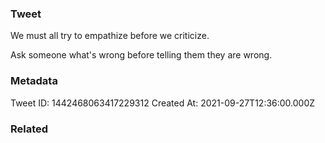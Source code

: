 ### Tweet
We must all try to empathize before we criticize.

Ask someone what's wrong before telling them they are wrong.

### Metadata
Tweet ID: 1442468063417229312
Created At: 2021-09-27T12:36:00.000Z

### Related

